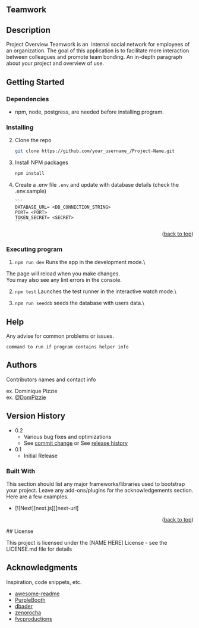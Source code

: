 ## Teamwork

## Description

Project Overview
Teamwork is an ​ internal social network for employees of an organization. The goal of this
application is to facilitate more interaction between colleagues and promote team bonding.
An in-depth paragraph about your project and overview of use.

## Getting Started

### Dependencies

-   npm, node, postgress, are needed before installing program.

### Installing

2.  Clone the repo
    ```sh
    git clone https://github.com/your_username_/Project-Name.git
    ```
3.  Install NPM packages
    ```sh
    npm install
    ```
4.  Create a .env file `.env` and update with database details (check the .env.sample)

        ```
        DATABASE_URL= <DB_CONNECTION_STRING>
        PORT= <PORT>
        TOKEN_SECRET= <SECRET>
        ```

    <p align="right">(<a href="#top">back to top</a>)</p>

### Executing program

1. `npm run dev`
   Runs the app in the development mode.\

The page will reload when you make changes.\
You may also see any lint errors in the console.

2. `npm test`
   Launches the test runner in the interactive watch mode.\

3. `npm run seeddb`
   seeds the database with users data.\

## Help

Any advise for common problems or issues.

```
command to run if program contains helper info
```

## Authors

Contributors names and contact info

ex. Dominique Pizzie  
ex. [@DomPizzie](https://twitter.com/dompizzie)

## Version History

-   0.2
    -   Various bug fixes and optimizations
    -   See [commit change]() or See [release history]()
-   0.1
    -   Initial Release

### Built With

This section should list any major frameworks/libraries used to bootstrap your project. Leave any add-ons/plugins for the acknowledgements section. Here are a few examples.

-   [![Next][next.js]][next-url]

<p align="right">(<a href="#top">back to top</a>)</p>
## License

This project is licensed under the [NAME HERE] License - see the LICENSE.md file for details

## Acknowledgments

Inspiration, code snippets, etc.

-   [awesome-readme](https://github.com/matiassingers/awesome-readme)
-   [PurpleBooth](https://gist.github.com/PurpleBooth/109311bb0361f32d87a2)
-   [dbader](https://github.com/dbader/readme-template)
-   [zenorocha](https://gist.github.com/zenorocha/4526327)
-   [fvcproductions](https://gist.github.com/fvcproductions/1bfc2d4aecb01a834b46)
